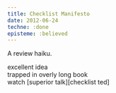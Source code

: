 ```yaml
---
title: Checklist Manifesto
date: 2012-06-24
techne: :done
episteme: :believed
---
```


A review haiku.

excellent idea  
trapped in overly long book  
watch [superior talk][checklist ted]  

